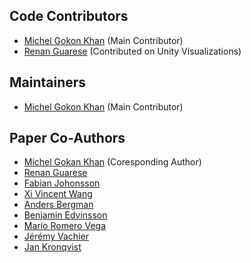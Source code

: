 ## Code Contributors

- [Michel Gokon Khan](https://michelgokan.github.io/) (Main Contributor)
- [Renan Guarese](https://renghp.github.io/) (Contributed on Unity Visualizations)

## Maintainers
- [Michel Gokon Khan](https://michelgokan.github.io/) (Main Contributor)

## Paper Co-Authors
- [Michel Gokan Khan](https://michelgokan.github.io/) (Coresponding Author)
- [Renan Guarese](https://renghp.github.io/)
- [Fabian Johonsson](https://se.linkedin.com/in/fabianmartinjohnson)
- [Xi Vincent Wang](https://www.kth.se/profile/wangxi)
- [Anders Bergman](https://se.linkedin.com/in/anders-bergman-186203)
- [Benjamin Edvinsson](https://se.linkedin.com/in/benjamin-edvinsson-860ba968)
- [Mario Romero Vega](https://www.kth.se/profile/marior)
- [Jérémy Vachier](https://github.com/jvachier)
- [Jan Kronqvist](https://www.kth.se/profile/jankr)
